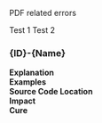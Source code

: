 PDF related errors

Test 1
Test 2

### {ID}-{Name}
**Explanation**  
**Examples**  
**Source Code Location**  
**Impact**  
**Cure**  

